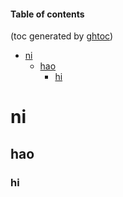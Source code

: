 #### Table of contents
(toc generated by [ghtoc](https://github.com/sk1418/ghtoc))
- [ni](#ni)
    - [hao](#hao)
        - [hi](#hi)
# ni

## hao 

### hi



